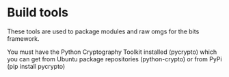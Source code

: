 # Build tools

These tools are used to package modules and raw omgs for the bits framework. 

You must have the Python Cryptography Toolkit installed (pycrypto) which you can get from Ubuntu package repositories (python-crypto) or from PyPi (pip install pycrypto)